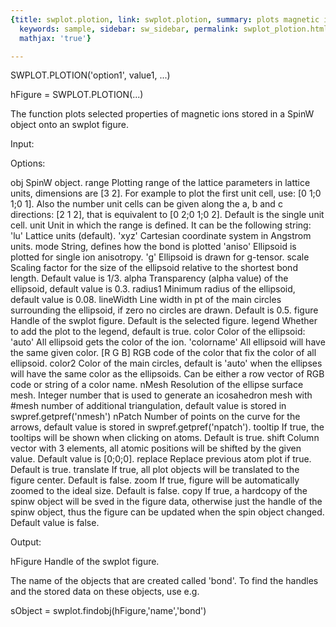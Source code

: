 ```yaml
---
{title: swplot.plotion, link: swplot.plotion, summary: plots magnetic ion properties,
  keywords: sample, sidebar: sw_sidebar, permalink: swplot_plotion.html, folder: swplot,
  mathjax: 'true'}

---
```

 
SWPLOT.PLOTION('option1', value1, ...)
 
hFigure = SWPLOT.PLOTION(...)
 
The function plots selected properties of magnetic ions stored in a SpinW
object onto an swplot figure.
 
Input:
 
Options:
 
obj       SpinW object.
range     Plotting range of the lattice parameters in lattice units,
          dimensions are [3 2]. For example to plot the first unit cell,
          use: [0 1;0 1;0 1]. Also the number unit cells can be given
          along the a, b and c directions: [2 1 2], that is equivalent to
          [0 2;0 1;0 2]. Default is the single unit cell.
unit      Unit in which the range is defined. It can be the following
          string:
              'lu'        Lattice units (default).
              'xyz'       Cartesian coordinate system in Angstrom units.
mode      String, defines how the bond is plotted
              'aniso'     Ellipsoid is plotted for single ion anisotropy.
              'g'     	Ellipsoid is drawn for g-tensor.
scale     Scaling factor for the size of the ellipsoid relative to the 
          shortest bond length. Default value is 1/3.
alpha     Transparency (alpha value) of the ellipsoid, default value is 
          0.3.
radius1   Minimum radius of the ellipsoid, default value is 0.08.
lineWidth Line width in pt of the main circles surrounding the ellipsoid, 
          if zero no circles are drawn. Default is 0.5.
figure    Handle of the swplot figure. Default is the selected figure.
legend    Whether to add the plot to the legend, default is true.
color     Color of the ellipsoid:
              'auto'      All ellipsoid gets the color of the ion.
              'colorname' All ellipsoid will have the same given color.
              [R G B]     RGB code of the color that fix the color of all
                          ellipsoid.
color2    Color of the main circles, default is 'auto' when the ellipses
          will have the same color as the ellipsoids. Can be either a row
          vector of RGB code or string of a color name.
nMesh     Resolution of the ellipse surface mesh. Integer number that is
          used to generate an icosahedron mesh with #mesh number of
          additional triangulation, default value is stored in
          swpref.getpref('nmesh')
nPatch    Number of points on the curve for the arrows, default
          value is stored in swpref.getpref('npatch').
tooltip   If true, the tooltips will be shown when clicking on atoms.
          Default is true.
shift     Column vector with 3 elements, all atomic positions will be
          shifted by the given value. Default value is [0;0;0].
replace   Replace previous atom plot if true. Default is true.
translate If true, all plot objects will be translated to the figure
          center. Default is false.
zoom      If true, figure will be automatically zoomed to the ideal size.
          Default is false.
copy      If true, a hardcopy of the spinw object will be sved in the
          figure data, otherwise just the handle of the spinw object, 
          thus the figure can be updated when the spin object changed.
          Default value is false. 
 
Output:
 
hFigure           Handle of the swplot figure.
 
The name of the objects that are created called 'bond'. To find the
handles and the stored data on these objects, use e.g.
 
  sObject = swplot.findobj(hFigure,'name','bond')
 


